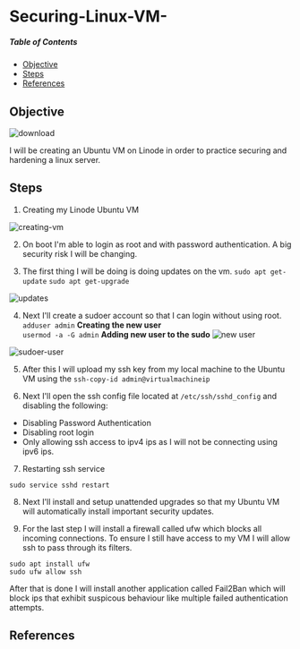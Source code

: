 # Securing-Linux-VM-
##### Table of Contents  
* [Objective](#objective)
* [Steps](#steps)
* [References](#references)   

<a name="objective"/>

## Objective 
![download](https://user-images.githubusercontent.com/25124463/205220194-b9abc6db-8555-4dfa-acce-f2d98d162b32.png)

I will be creating an Ubuntu VM on Linode in order to practice securing and hardening a linux server. 

<a name="steps"/>

## Steps
1. Creating my Linode Ubuntu VM


![creating-vm](https://user-images.githubusercontent.com/25124463/205230535-ae0565d2-a472-41c1-9e84-ef7b979811a2.jpg)

2. On boot I'm able to login as root and with password authentication. A big security risk I will be changing. 

3. The first thing I will be doing is doing updates on the vm.
``sudo apt get-update`` ``sudo apt get-upgrade``

![updates](https://user-images.githubusercontent.com/25124463/205233071-b5356315-5037-4fbb-bae1-4279967967f2.jpg)

4. Next I'll create a sudoer account so that I can login without using root. <br>
 ``adduser admin`` **Creating the new user**<br>
 ``usermod -a -G admin`` **Adding new user to the sudo**
 ![new user](https://user-images.githubusercontent.com/25124463/205456533-dde3ba45-eed9-4256-b054-c8d1775c5234.jpg)
 
 
![sudoer-user](https://user-images.githubusercontent.com/25124463/205456562-6f906bb2-e915-40a6-97f5-8bdfcbbd00b8.jpg)

5. After this I will upload my ssh key from my local machine to the Ubuntu VM using the ``ssh-copy-id admin@virtualmachineip``

6. Next I'll open the ssh config file located at ``/etc/ssh/sshd_config`` and disabling the following:
* Disabling Password Authentication
* Disabling root login
* Only allowing ssh access to ipv4 ips as I will not be connecting using ipv6 ips. 

7. Restarting ssh service 

```
sudo service sshd restart

```


8. Next I'll install and setup unattended upgrades so that my Ubuntu VM will automatically install important security updates. 


9. For the last step I will install a firewall called ufw which blocks all incoming connections. To ensure I still have access to my VM I will allow ssh to pass through its filters. 

```
sudo apt install ufw
sudo ufw allow ssh

```

After that is done I will install another application called Fail2Ban which will block ips that exhibit suspicous behaviour like multiple failed authentication attempts.



 
 
<a name="references"/>

## References
